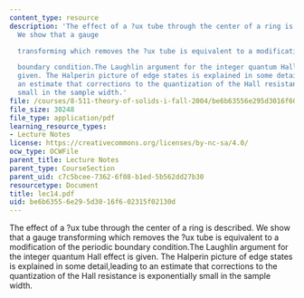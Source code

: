 ```yaml
---
content_type: resource
description: 'The effect of a ?ux tube through the center of a ring is described.
  We show that a gauge

  transforming which removes the ?ux tube is equivalent to a modification of the periodic

  boundary condition.The Laughlin argument for the integer quantum Hall effect is
  given. The Halperin picture of edge states is explained in some detail,leading to
  an estimate that corrections to the quantization of the Hall resistance is exponentially
  small in the sample width.'
file: /courses/8-511-theory-of-solids-i-fall-2004/be6b63556e295d3016f602315f02130d_lec14.pdf
file_size: 30248
file_type: application/pdf
learning_resource_types:
- Lecture Notes
license: https://creativecommons.org/licenses/by-nc-sa/4.0/
ocw_type: OCWFile
parent_title: Lecture Notes
parent_type: CourseSection
parent_uid: c7c5bcee-7362-6f08-b1ed-5b562dd27b30
resourcetype: Document
title: lec14.pdf
uid: be6b6355-6e29-5d30-16f6-02315f02130d
---
```

The effect of a ?ux tube through the center of a ring is described. We show that a gauge
transforming which removes the ?ux tube is equivalent to a modification of the periodic
boundary condition.The Laughlin argument for the integer quantum Hall effect is given. The Halperin picture of edge states is explained in some detail,leading to an estimate that corrections to the quantization of the Hall resistance is exponentially small in the sample width.